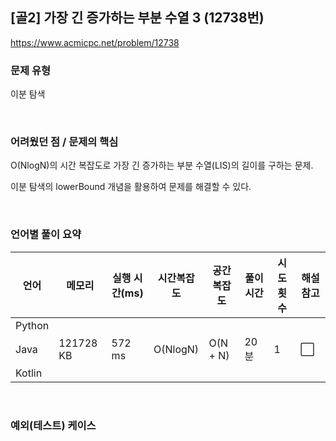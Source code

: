 ## [골2] 가장 긴 증가하는 부분 수열 3 (12738번)

https://www.acmicpc.net/problem/12738

### 문제 유형

이분 탐색

<br>

### 어려웠던 점 / 문제의 핵심

O(NlogN)의 시간 복잡도로 가장 긴 증가하는 부분 수열(LIS)의 길이를 구하는 문제.

이분 탐색의 lowerBound 개념을 활용하여 문제를 해결할 수 있다.

<br>

### 언어별 풀이 요약

| 언어   | 메모리    | 실행 시간(ms) | 시간복잡도 | 공간복잡도 | 풀이 시간 | 시도 횟수 | 해설 참고            |
| ------ | --------- | ------------- | ---------- | ---------- | --------- | --------- | -------------------- |
| Python |           |               |            |            |           |           |                      |
| Java   | 121728 KB | 572 ms        | O(NlogN)   | O(N + N)   | 20분      | 1         | :white_large_square: |
| Kotlin |           |               |            |            |           |           |                      |

<br>

### 예외(테스트) 케이스

```
```

